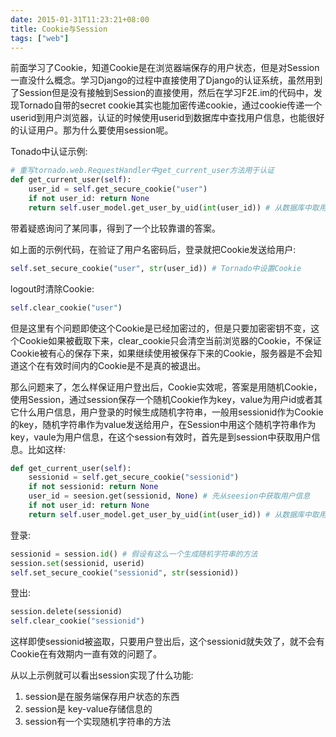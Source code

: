 ```yaml
---
date: 2015-01-31T11:23:21+08:00
title: Cookie与Session
tags: ["web"]
---
```


前面学习了Cookie，知道Cookie是在浏览器端保存的用户状态，但是对Session一直没什么概念。学习Django的过程中直接使用了Django的认证系统，虽然用到了Session但是没有接触到Session的直接使用，然后在学习F2E.im的代码中，发现Tornado自带的secret cookie其实也能加密传递cookie，通过cookie传递一个userid到用户浏览器，认证的时候使用userid到数据库中查找用户信息，也能很好的认证用户。那为什么要使用session呢。

Tonado中认证示例:

```python
# 重写tornado.web.RequestHandler中get_current_user方法用于认证
def get_current_user(self):
    user_id = self.get_secure_cookie("user")
    if not user_id: return None
    return self.user_model.get_user_by_uid(int(user_id)) # 从数据库中取用户信息
```

带着疑惑询问了某同事，得到了一个比较靠谱的答案。

如上面的示例代码，在验证了用户名密码后，登录就把Cookie发送给用户:

```python
self.set_secure_cookie("user", str(user_id)) # Tornado中设置Cookie
```

logout时清除Cookie:

```python
self.clear_cookie("user")
```

但是这里有个问题即使这个Cookie是已经加密过的，但是只要加密密钥不变，这个Cookie如果被截取下来，clear_cookie只会清空当前浏览器的Cookie，不保证Cookie被有心的保存下来，如果继续使用被保存下来的Cookie，服务器是不会知道这个在有效时间内的Cookie是不是真的被退出。

那么问题来了，怎么样保证用户登出后，Cookie实效呢，答案是用随机Cookie，使用Session，通过session保存一个随机Cookie作为key，value为用户id或者其它什么用户信息，用户登录的时候生成随机字符串，一般用sessionid作为Cookie的key，随机字符串作为value发送给用户，在Session中用这个随机字符串作为key，vaule为用户信息，在这个session有效时，首先是到session中获取用户信息。比如这样:

```python
def get_current_user(self):
    sessionid = self.get_secure_cookie("sessionid")
    if not sessionid: return None
    user_id = seesion.get(sessionid, None) # 先从seesion中获取用户信息
    if not user_id: return None
    return self.user_model.get_user_by_uid(int(user_id)) # 从数据库中取用户信息
```

登录:

```python
sessionid = session.id() # 假设有这么一个生成随机字符串的方法
session.set(sessionid, userid)
self.set_secure_cookie("sessionid", str(sessionid))
```

登出:

```python
session.delete(sessionid)
self.clear_cookie("sessionid")
```

这样即使sessionid被盗取，只要用户登出后，这个sessionid就失效了，就不会有Cookie在有效期内一直有效的问题了。

从以上示例就可以看出session实现了什么功能:

1. session是在服务端保存用户状态的东西
2. session是 key-value存储信息的
3. session有一个实现随机字符串的方法

